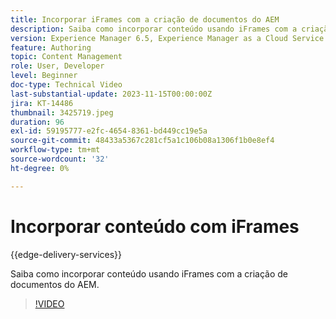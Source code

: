 ```yaml
---
title: Incorporar iFrames com a criação de documentos do AEM
description: Saiba como incorporar conteúdo usando iFrames com a criação de documentos do AEM.
version: Experience Manager 6.5, Experience Manager as a Cloud Service
feature: Authoring
topic: Content Management
role: User, Developer
level: Beginner
doc-type: Technical Video
last-substantial-update: 2023-11-15T00:00:00Z
jira: KT-14486
thumbnail: 3425719.jpeg
duration: 96
exl-id: 59195777-e2fc-4654-8361-bd449cc19e5a
source-git-commit: 48433a5367c281cf5a1c106b08a1306f1b0e8ef4
workflow-type: tm+mt
source-wordcount: '32'
ht-degree: 0%

---
```


# Incorporar conteúdo com iFrames

{{edge-delivery-services}}

Saiba como incorporar conteúdo usando iFrames com a criação de documentos do AEM.

>[!VIDEO](https://video.tv.adobe.com/v/3425719/?learn=on)
